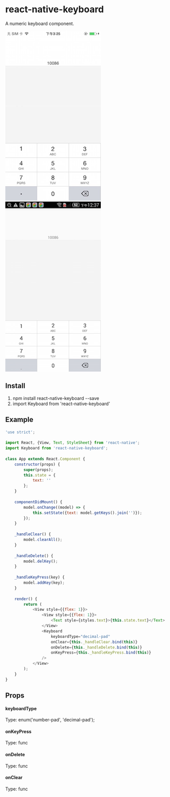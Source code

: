 # react-native-keyboard
A numeric keyboard component.

![ios demo](./ios.png) ![android demo](./android.png)

## Install
1. npm install react-native-keyboard --save
2. import Keyboard from 'react-native-keyboard'


## Example
```javascript
'use strict';

import React, {View, Text, StyleSheet} from 'react-native';
import Keyboard from 'react-native-keyboard';

class App extends React.Component {
    constructor(props) {
        super(props);
        this.state = {
            text: ''
        };
    }

    componentDidMount() {
        model.onChange((model) => {
            this.setState({text: model.getKeys().join('')});
        });
    }

    _handleClear() {
        model.clearAll();
    }

    _handleDelete() {
        model.delKey();
    }

    _handleKeyPress(key) {
        model.addKey(key);
    }

    render() {
        return (
            <View style={{flex: 1}}>
                <View style={{flex: 1}}>
                    <Text style={styles.text}>{this.state.text}</Text>
                </View>    
                <Keyboard 
                    keyboardType="decimal-pad"
                    onClear={this._handleClear.bind(this)}
                    onDelete={this._handleDelete.bind(this)}
                    onKeyPress={this._handleKeyPress.bind(this)}
                />
            </View>
        );
    }
}
```

## Props

#### keyboardType
Type: enum('number-pad', 'decimal-pad');

#### onKeyPress
Type: func


#### onDelete
Type: func


#### onClear
Type: func
